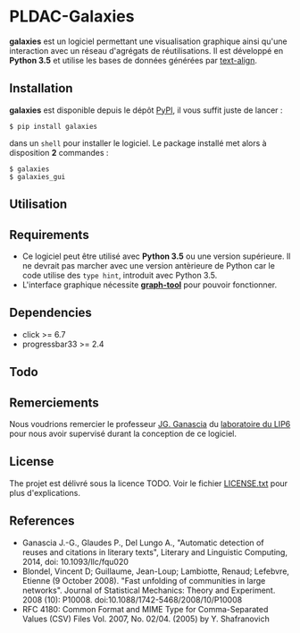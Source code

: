 # PLDAC-Galaxies
**galaxies** est un logiciel permettant une visualisation graphique ainsi qu'une interaction avec un réseau d'agrégats de réutilisations. Il est développé en **Python 3.5** et utilise les bases de données générées par <a href="https://github.com/ARTFL-Project/text-align">text-align</a>.


## Installation
**galaxies** est disponible depuis le dépôt <a href="https://pypi.python.org/pypi/fforest">PyPI</a>, il vous suffit juste de lancer :
```shell
$ pip install galaxies
```
dans un `shell` pour installer le logiciel. Le package installé met alors à disposition **2** commandes :
```shell
$ galaxies
$ galaxies_gui
```


## Utilisation


## Requirements
* Ce logiciel peut être utilisé avec **Python 3.5** ou une version supérieure. Il ne devrait pas marcher avec une version antèrieure de Python car le code utilise des `type hint`, introduit avec Python 3.5.
* L'interface graphique nécessite <a href="https://graph-tool.skewed.de/">**graph-tool**</a> pour pouvoir fonctionner.


## Dependencies
* click >= 6.7
* progressbar33 >= 2.4


## Todo


## Remerciements
Nous voudrions remercier le professeur <a href="http://www-poleia.lip6.fr/~ganascia">JG. Ganascia</a> du <a href="https://www.lip6.fr/">laboratoire du LIP6</a> pour nous avoir supervisé durant la conception de ce logiciel.


## License
The projet est délivré sous la licence TODO. Voir le fichier [LICENSE.txt](LICENSE.txt) pour plus d'explications.


## References
* Ganascia J.-G., Glaudes P., Del Lungo A., "Automatic detection of reuses and citations in literary texts", Literary and Linguistic Computing, 2014, doi: 10.1093/llc/fqu020
* Blondel, Vincent D; Guillaume, Jean-Loup; Lambiotte, Renaud; Lefebvre, Etienne (9 October 2008). "Fast unfolding of communities in large networks". Journal of Statistical Mechanics: Theory and Experiment. 2008 (10): P10008. doi:10.1088/1742-5468/2008/10/P10008
* RFC 4180: Common Format and MIME Type for Comma-Separated Values (CSV) Files Vol. 2007, No. 02/04. (2005) by Y. Shafranovich
